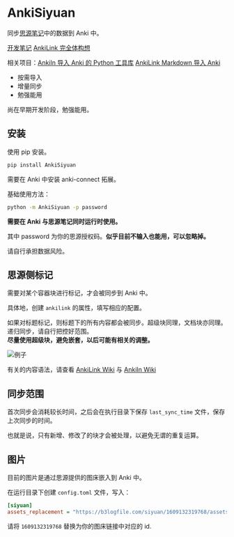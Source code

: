 # AnkiSiyuan

同步[思源笔记](https://github.com/siyuan-note/siyuan)中的数据到 Anki 中。

[开发笔记](https://ld246.com/article/1627227554664) [AnkiLink 完全体构想](https://www.codein.icu/ankilink-complete/)

相关项目：[AnkiIn 导入 Anki 的 Python 工具库](https://github.com/Clouder0/AnkiIn) [AnkiLink Markdown 导入 Anki](https://github.com/Clouder0/AnkiLink)

- 按需导入
- 增量同步
- 勉强能用

尚在早期开发阶段，勉强能用。

## 安装

使用 pip 安装。

```bash
pip install AnkiSiyuan
```

需要在 Anki 中安装 anki-connect 拓展。

基础使用方法：

```bash
python -m AnkiSiyuan -p password
```

**需要在 Anki 与思源笔记同时运行时使用。**

其中 password 为你的思源授权码。**似乎目前不输入也能用，可以忽略掉。**

请自行承担数据风险。

## 思源侧标记

需要对某个容器块进行标记，才会被同步到 Anki 中。

具体地，创建 `ankilink` 的属性，填写相应的配置。

如果对标题标记，则标题下的所有内容都会被同步。超级块同理，文档块亦同理。递归同步，请自行把控好范围。  
**尽量使用超级块，避免嵌套，以后可能有相关的调整。**

![例子](https://user-images.githubusercontent.com/41664195/131253057-a6ae22d0-02ce-4ad7-9757-43f7b1fb5c28.png)

有关的内容语法，请查看 [AnkiLink Wiki](https://github.com/Clouder0/AnkiLink/wiki) 与 [AnkiIn Wiki](https://github.com/Clouder0/AnkiIn/wiki)  

## 同步范围

首次同步会消耗较长时间，之后会在执行目录下保存 `last_sync_time` 文件，保存上次同步的时间。

也就是说，只有新增、修改了的块才会被处理，以避免无谓的重复运算。

## 图片

目前的图片是通过思源提供的图床嵌入到 Anki 中。

在运行目录下创建 `config.toml` 文件，写入：

```ini
[siyuan]
assets_replacement = "https://b3logfile.com/siyuan/1609132319768/assets"
```

请将 `1609132319768` 替换为你的图床链接中对应的 id.
